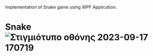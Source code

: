 Implementation of Snake game using WPF Application.

# Snake![Στιγμιότυπο οθόνης 2023-09-17 170719](https://github.com/gbekthereal/Snake/assets/81323878/0c0aa289-cae4-47c7-83d8-58c0567c61a7)
